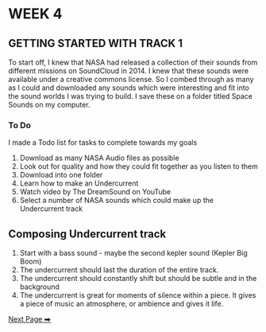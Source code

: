 # WEEK 4 
## GETTING STARTED WITH TRACK 1
To start off, I knew that NASA had released a collection of their sounds from different missions on SoundCloud in 2014. I knew that these sounds were available under a creative commons license. So I combed through as many as I could and downloaded any sounds which were interesting and fit into the sound worlds I was trying to build. I save these on a folder titled Space Sounds on my computer. 

### To Do 
I made a Todo list for tasks to complete towards my goals 

1. Download as many NASA Audio files as possible
2. Look out for quality and how they could fit together as you listen to them
3. Download into one folder
4. Learn how to make an Undercurrent 
5. Watch video by The DreamSound on YouTube
6. Select a number of NASA sounds which could make up the Undercurrent track

## Composing Undercurrent track 
1. Start with a bass sound - maybe the second kepler sound (Kepler Big Boom)
2.  The undercurrent should last the duration of the entire track. 
3. The undercurrent should constantly shift but should be subtle and in the background
4. The undercurrent is great for moments of silence within a piece. It gives a piece of music an atmosphere, or ambience and gives it life. 


  [Next Page ⮕](https://2504822k.github.io/mysonicartsdocumentation.io/Week5.html) 
